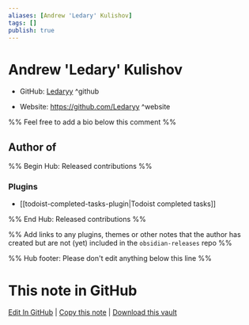 ```yaml
---
aliases: [Andrew 'Ledary' Kulishov]
tags: []
publish: true
---
```


# Andrew 'Ledary' Kulishov

- GitHub: [Ledaryy](https://github.com/Ledaryy/) ^github
<!-- - Discord: `@` ^discord-->
- Website: <https://github.com/Ledaryy> ^website
<!-- - [[Publish sites|Publish site]]: <https://> ^publish-->

%% Feel free to add a bio below this comment %%

## Author of

%% Begin Hub: Released contributions %%

### Plugins

- [[todoist-completed-tasks-plugin|Todoist completed tasks]]

%% End Hub: Released contributions %%

%% Add links to any plugins, themes or other notes that the author has created but are not (yet) included in the `obsidian-releases` repo %%

<!--
### Unlisted plugins
-->

<!--
### Others
-->

<!--
## Sponsor this author
-->

<!-- - [[GitHub sponsors]]: [Sponsor @Ledaryy on GitHub Sponsors](https://github.com/sponsors/Ledaryy) ^github-sponsor-->
<!-- - [[Buy me a coffee]]: <https://> ^buy-me-a-coffee-->
<!-- - [[PayPal]]: <https://> ^paypal-->
<!-- - [[Patreon]]: <https://> ^patreon-->

<!--
## Follow this author
-->

<!-- - [[YouTube Channels|On YouTube]]: <https://> ^youtube-->
<!-- - Twitter: <https://> ^twitter-->
<!-- - ... -->

%% Hub footer: Please don't edit anything below this line %%

# This note in GitHub

<span class="git-footer">[Edit In GitHub](https://github.dev/obsidian-community/obsidian-hub/blob/main/01%20-%20Community/People/Ledaryy.md "git-hub-edit-note") | [Copy this note](https://raw.githubusercontent.com/obsidian-community/obsidian-hub/main/01%20-%20Community/People/Ledaryy.md "git-hub-copy-note") | [Download this vault](https://github.com/obsidian-community/obsidian-hub/archive/refs/heads/main.zip "git-hub-download-vault") </span>
